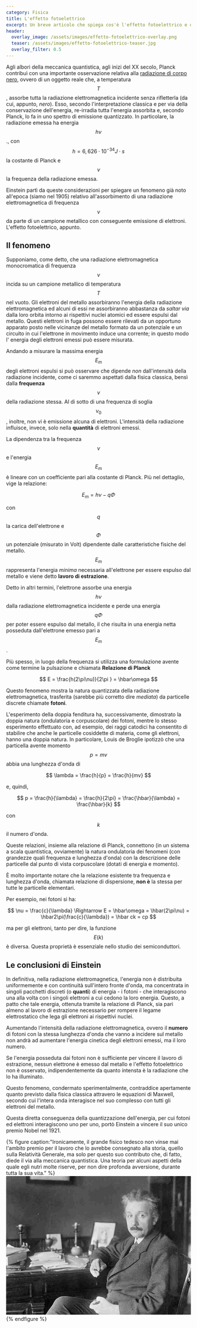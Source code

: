 ```yaml
---
category: Fisica
title: L'effetto fotoelettrico
excerpt: Un breve articolo che spiega cos'è l'effetto fotoelettrico e di come la spiegazione del fenomeno fornita da Einstein gli valse il premio Nobel nel 1921.
header:
  overlay_image: /assets/images/effetto-fotoelettrico-overlay.png
  teaser: /assets/images/effetto-fotoelettrico-teaser.jpg
  overlay_filter: 0.5
---
```


Agli albori della meccanica quantistica, agli inizi del XX secolo, Planck contribuì con una importante osservazione relativa alla [radiazione di corpo nero](https://it.wikipedia.org/wiki/Corpo_nero), ovvero di un oggetto reale che, a temperatura $$ T $$, assorbe tutta la radiazione elettromagnetica incidente senza rifletterla (da cui, appunto, _nero_). Esso, secondo l'interpretazione classica e per via della conservazione dell'energia, re-irradia tutta l'energia  assorbita e, secondo Planck, lo fa in uno spettro di emissione quantizzato. In particolare, la radiazione emessa ha energia $$ h\nu $$., con $$ h = 6,626 \cdot 10^{-34} J \cdot s $$ la costante di Planck e $$ \nu $$ la frequenza della radiazione emessa.

Einstein partì da queste considerazioni per spiegare un fenomeno già noto all'epoca (siamo nel 1905) relativo all'assorbimento di una radiazione elettromagnetica di frequenza $$ \nu $$ da parte di un campione metallico con conseguente emissione di elettroni. L'effetto fotoelettrico, appunto.

Il fenomeno
-----------
Supponiamo, come detto, che una radiazione elettromagnetica monocromatica di frequenza $$ \nu $$ incida su un campione metallico di temperatura $$ T $$ nel vuoto. Gli elettroni del metallo assorbiranno l'energia della radiazione elettromagnetica ed alcuni di essi ne assorbiranno abbastanza da _saltar via_ dalla loro orbita intorno ai rispettivi nuclei atomici ed essere espulsi dal metallo. Questi elettroni in fuga possono essere rilevati da un opportuno apparato posto nelle vicinanze del metallo formato da un potenziale e un circuito in cui l'elettrone in movimento induce una corrente; in questo modo l' energia degli elettroni emessi può essere misurata.

Andando a misurare la massima energia $$ E_m $$ degli elettroni espulsi si può osservare che dipende _non_ dall'intensità della radiazione incidente, come ci saremmo aspettati dalla fisica classica, bensì dalla __frequenza__ $$ \nu $$ della radiazione stessa. Al di sotto di una frequenza di soglia $$ \nu_0 $$, inoltre, non vi è emissione alcuna di elettroni. L'intensità della radiazione influisce, invece, solo nella __quantità__ di elettroni emessi.

La dipendenza tra la frequenza $$ \nu $$ e l'energia $$ E_m $$ è lineare con un coefficiente pari alla costante di Planck. Più nel dettaglio, vige la relazione:

$$ E_m = h\nu - q\Phi $$

con $$ q $$ la carica dell'elettrone  e $$ \Phi $$ un potenziale (misurato in Volt) dipendente dalle caratteristiche fisiche del metallo. $$ E_m $$ rappresenta l'energia _minima_ necessaria all'elettrone per essere espulso dal metallo e viene detto __lavoro di estrazione__.

Detto in altri termini, l'elettrone assorbe una energia $$ h\nu $$ dalla radiazione elettromagnetica incidente e perde una energia $$ q\Phi $$ per poter essere espulso dal metallo, il che risulta in una energia netta posseduta dall'elettrone emesso pari a $$ E_m $$.

Più spesso, in luogo della frequenza si utilizza una formulazione avente come termine la pulsazione e chiamata __Relazione di Planck__

$$ E = \frac{h(2\pi\nu)}{2\pi } = \hbar\omega $$

Questo fenomeno mostra la natura quantizzata della radiazione elettromagnetica, trasferita (sarebbe più corretto dire _mediata_) da particelle discrete chiamate __fotoni__.

L'esperimento della doppia fenditura ha, successivamente, dimostrato la doppia natura (ondulatoria e corpuscolare) dei fotoni, mentre lo stesso esperimento effettuato con, ad esempio, dei raggi catodici ha consentito di stabilire che anche le particelle cosiddette di materia, come gli elettroni, hanno una doppia natura. In particolare, Louis de Broglie ipotizzò che una particella avente momento $$ p = mv $$ abbia una lunghezza d'onda di

$$ \lambda = \frac{h}{p} = \frac{h}{mv} $$

e, quindi,

$$ p = \frac{h}{\lambda} = \frac{h}{2\pi} = \frac{\hbar}{\lambda} = \frac{\hbar}{k} $$

con $$ k $$ il numero d'onda.

Queste relazioni, insieme alla relazione di Planck, connettono (in un sistema a scala quantistica, ovviamente) la natura ondulatoria dei fenomeni (con grandezze quali frequenza e lunghezza d'onda) con la descrizione delle particelle dal punto di vista corpuscolare (dotati di energia e momento).

È molto importante notare che la relazione esistente tra frequenza e lunghezza d'onda, chiamata relazione di dispersione, __non è__ la stessa per tutte le particelle elementari.

Per esempio, nei fotoni si ha:

$$ \nu = \frac{c}{\lambda} \Rightarrow E = \hbar\omega = \hbar(2\pi\nu) = \hbar2\pi(\frac{c}{\lambda}) = \hbar ck = cp $$

ma per gli elettroni, tanto per dire, la funzione $$ E(k) $$ è diversa. Questa proprietà è essenziale nello studio dei semiconduttori.

Le conclusioni di Einstein
-----------

In definitiva, nella radiazione elettromagnetica, l'energia non è distribuita uniformemente e con continuità sull'intero fronte d'onda, ma concentrata in singoli pacchetti discreti (o __quanti__) di energia - i fotoni - che interagiscono una alla volta con i singoli elettroni a cui cedono la loro energia. Questo, a patto che tale energia, ottenuta tramite la relazione di Planck, sia pari almeno al lavoro di estrazione necessario per rompere il legame elettrostatico che lega gli elettroni ai rispettivi nuclei.

Aumentando l'intensità della radiazione elettromagnetica, ovvero il __numero__ di fotoni con la stessa lunghezza d'onda che vanno a incidere sul metallo non andrà ad aumentare l'energia cinetica degli elettroni emessi, ma il loro numero.

Se l'energia posseduta dai fotoni non è sufficiente per vincere il lavoro di estrazione, nessun elettrone è emesso dal metallo e l'effetto fotoelettrico non è osservato, indipendentemente da quanto intensta è la radiazione che lo ha illuminato.

Questo fenomeno, condermato sperimentalmente, contraddice apertamente quanto previsto dalla fisica classica attravero le equazioni di Maxwell, secondo cui l'intera onda interagisce nel suo complesso con tutti gli elettroni del metallo.

Questa diretta conseguenza della quantizzazione dell'energia, per cui fotoni ed elettroni interagiscono uno per uno, portò  Einstein a vincere il suo unico premio Nobel nel 1921.

{% figure caption:"Ironicamente, il grande fisico tedesco non vinse mai l'ambito premio per il lavoro che lo avrebbe consegnato alla storia, quello sulla Relatività Generale, ma solo per questo suo contributo che, di fatto, diede il via alla meccanica quantistica. Una teoria per alcuni aspetti della quale egli nutrì molte riserve, per non dire profonda avversione, durante tutta la sua vita." %}
![Albert Einstein nel 1915](/assets/images/einstein.jpg)
{% endfigure %}
